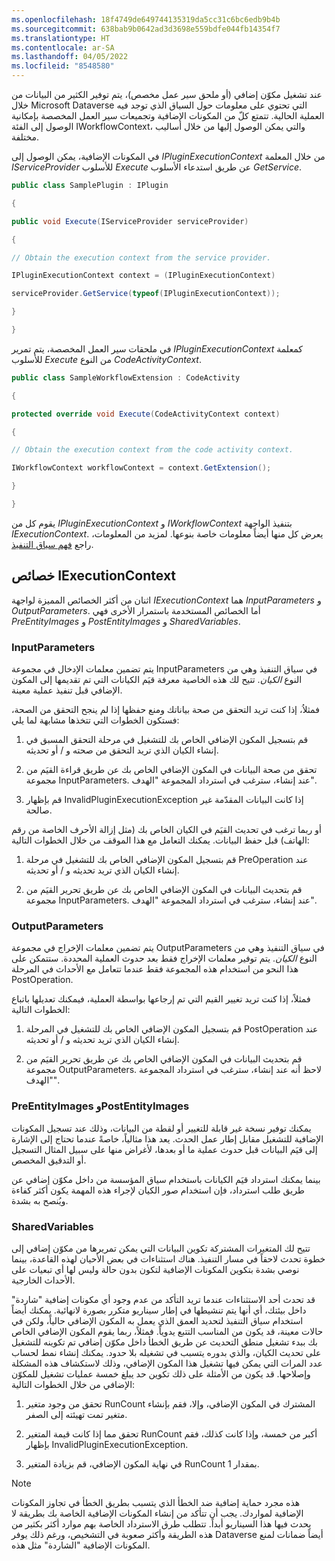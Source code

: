 ```yaml
---
ms.openlocfilehash: 18f4749de649744135319da5cc31c6bc6edb9b4b
ms.sourcegitcommit: 638bab9b0642ad3d3698e559bdfe044fb14354f7
ms.translationtype: HT
ms.contentlocale: ar-SA
ms.lasthandoff: 04/05/2022
ms.locfileid: "8548580"
---
```

عند تشغيل مكوّن إضافي (أو ملحق سير عمل مخصص)، يتم توفير الكثير من البيانات من خلال Microsoft Dataverse التي تحتوي على معلومات حول السياق الذي توجد فيه العملية الحالية. تتمتع كلّ من المكونات الإضافية وتجميعات سير العمل المخصصة بإمكانية الوصول إلى الفئة IWorkflowContext، والتي يمكن الوصول إليها من خلال أساليب مختلفة.

في المكونات الإضافية، يمكن الوصول إلى *IPluginExecutionContext* من خلال المعلمة *IServiceProvider* للأسلوب *Execute* عن طريق استدعاء الأسلوب *GetService*.

```c#
public class SamplePlugin : IPlugin

{

public void Execute(IServiceProvider serviceProvider)

{

// Obtain the execution context from the service provider.

IPluginExecutionContext context = (IPluginExecutionContext)

serviceProvider.GetService(typeof(IPluginExecutionContext));

}

}
```

في ملحقات سير العمل المخصصة، يتم تمرير *IPluginExecutionContext* كمعلمة للأسلوب *Execute* من النوع *CodeActivityContext*.

```c#
public class SampleWorkflowExtension : CodeActivity

{

protected override void Execute(CodeActivityContext context)

{

// Obtain the execution context from the code activity context.

IWorkflowContext workflowContext = context.GetExtension();

}

}
```

يقوم كل من *IPluginExecutionContext* و *IWorkflowContext* بتنفيذ الواجهة *IExecutionContext*. يعرض كل منها أيضاً معلومات خاصة بنوعها. لمزيد من المعلومات، راجع [فهم سياق التنفيذ](/power-apps/developer/common-data-service/understand-the-data-context/?azure-portal=true).

## <a name="iexecutioncontext-properties"></a>خصائص IExecutionContext

اثنان من أكثر الخصائص المميزة لواجهة *IExecutionContext* هما *InputParameters* و *OutputParameters*. أما الخصائص المستخدمة باستمرار الأخرى فهي *PreEntityImages* و *PostEntityImages* و *SharedVariables*.

### <a name="inputparameters"></a>InputParameters

يتم تضمين معلمات الإدخال في مجموعة InputParameters في سياق التنفيذ وهي من النوع *الكيان*. تتيح لك هذه الخاصية معرفة قيَم الكيانات التي تم تقديمها إلى المكون الإضافي قبل تنفيذ عملية معينة.

فمثلاُ، إذا كنت تريد التحقق من صحة بياناتك ومنع حفظها إذا لم ينجح التحقق من الصحة، فستكون الخطوات التي تتخذها مشابهة لما يلي:

1.  قم بتسجيل المكون الإضافي الخاص بك للتشغيل في مرحلة التحقق المسبق في إنشاء الكيان الذي تريد التحقق من صحته و / أو تحديثه.

2.  تحقق من صحة البيانات في المكون الإضافي الخاص بك عن طريق قراءة القيَم من مجموعة InputParameters. عند إنشاء، سترغب في استرداد المجموعة "الهدف".

3.  قم بإظهار InvalidPluginExecutionException إذا كانت البيانات المقدّمة غير صالحة.

أو ربما ترغب في تحديث القيَم في الكيان الخاص بك (مثل إزالة الأحرف الخاصة من رقم الهاتف) قبل حفظ البيانات. يمكنك التعامل مع هذا الموقف من خلال الخطوات التالية:

1.  قم بتسجيل المكون الإضافي الخاص بك للتشغيل في مرحلة PreOperation عند إنشاء الكيان الذي تريد تحديثه و / أو تحديثه.

2.  قم بتحديث البيانات في المكون الإضافي الخاص بك عن طريق تحرير القيَم من مجموعة InputParameters. عند إنشاء، سترغب في استرداد المجموعة "الهدف".  

### <a name="outputparameters"></a>OutputParameters

يتم تضمين معلمات الإخراج في مجموعة OutputParameters في سياق التنفيذ وهي من النوع *الكيان*. يتم توفير معلمات الإخراج فقط بعد حدوث العملية المحددة. ستتمكن على هذا النحو من استخدام هذه المجموعة فقط عندما تتعامل مع الأحداث في المرحلة PostOperation. 

فمثلاً، إذا كنت تريد تغيير القيم التي تم إرجاعها بواسطة العملية، فيمكنك تعديلها باتباع الخطوات التالية:

1.  قم بتسجيل المكون الإضافي الخاص بك للتشغيل في المرحلة PostOperation عند إنشاء الكيان الذي تريد تحديثه و / أو تحديثه.

2.  قم بتحديث البيانات في المكون الإضافي الخاص بك عن طريق تحرير القيَم من مجموعة OutputParameters. لاحظ أنه عند إنشاء، سترغب في استرداد المجموعة "الهدف". 

### <a name="preentityimages-and-postentityimages"></a>PreEntityImages وPostEntityImages

يمكنك توفير نسخة غير قابلة للتغيير أو لقطة من البيانات، وذلك عند تسجيل المكونات الإضافية للتشغيل مقابل إطار عمل الحدث. يعد هذا مثالياً، خاصةً عندما تحتاج إلى الإشارة إلى قيَم البيانات قبل حدوث عملية ما أو بعدها، لأغراض منها على سبيل المثال التسجيل أو التدقيق المخصص. 

بينما يمكنك استرداد قيَم الكيانات باستخدام سياق المؤسسة من داخل مكوّن إضافي عن طريق طلب استرداد، فإن استخدام صور الكيان لإجراء هذه المهمة يكون أكثر كفاءة ويُنصح به بشدة. 

### <a name="sharedvariables"></a>SharedVariables

تتيح لك المتغيرات المشتركة تكوين البيانات التي يمكن تمريرها من مكوّن إضافي إلى خطوة تحدث لاحقاً في مسار التنفيذ. هناك استثناءات في بعض الأحيان لهذه القاعدة، بينما نوصي بشدة بتكوين المكونات الإضافية لتكون بدون حالة وليس لها أي تبعيات على الأحداث الخارجية. 

قد تحدث أحد الاستثناءات عندما تريد التأكد من عدم وجود أي مكونات إضافية "شاردة" داخل بيئتك، أي أنها يتم تنشيطها في إطار سيناريو متكرر بصورة لانهائية. يمكنك أيضاً استخدام سياق التنفيذ لتحديد العمق الذي يعمل به المكون الإضافي حالياً، ولكن في حالات معينة، قد يكون من المناسب التتبع يدوياً. فمثلاً، ربما يقوم المكون الإضافي الخاص بك ببدء تشغيل منطق التحديث عن طريق الخطأ داخل مكوّن إضافي تم تكوينه للتشغيل على تحديث الكيان، والذي بدوره يتسبب في تشغيله بلا حدود. يمكنك إنشاء نمط لحساب عدد المرات التي يمكن فيها تشغيل هذا المكون الإضافي، وذلك لاستكشاف هذه المشكلة وإصلاحها.
قد يكون من الأمثلة على ذلك تكوين حد يبلغ خمسة عمليات تشغيل للمكوّن الإضافي من خلال الخطوات التالية: 

1.  تحقق من وجود متغير RunCount المشترك في المكون الإضافي، وإلا، فقم بإنشاء متغير تمت تهيئته إلى الصفر.

2.  تحقق مما إذا كانت قيمة المتغير RunCount أكبر من خمسة، وإذا كانت كذلك، فقم بإظهار InvalidPluginExecutionException.

3.  في نهاية المكون الإضافي، قم بزيادة المتغير RunCount بمقدار 1. 

> [!NOTE]
> هذه مجرد حماية إضافية ضد الخطأ الذي يتسبب بطريق الخطأ في تجاوز المكونات الإضافية لمواردك. يجب أن تتأكد من إنشاء المكونات الإضافية الخاصة بك بطريقة لا يحدث فيها هذا السيناريو أبداً. تتطلب طرق الاسترداد الخاصة بهم موارد أكثر بكثير من هذه الطريقة وأكثر صعوبة في التشخيص، ورغم ذلك يوفر Dataverse أيضاً ضمانات لمنع المكونات الإضافية "الشاردة" مثل هذه.
 
